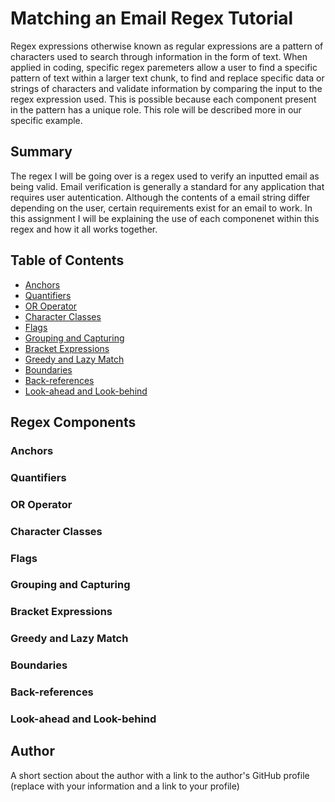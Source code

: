 # Matching an Email Regex Tutorial

<!-- Introductory paragraph (replace this with your text) -->

Regex expressions otherwise known as regular expressions are a pattern of characters used to search through information in the form of text. When applied in coding, specific regex paremeters allow a user to find a specific pattern of text within a larger text chunk, to find and replace specific data or strings of characters and validate information by comparing the input to the regex expression used. This is possible because each component present in the pattern has a unique role. This role will be described more in our specific example. 


## Summary

<!-- Briefly summarize the regex you will be describing and what you will explain. Include a code snippet of the regex. Replace this text with your summary. -->

The regex I will be going over is a regex used to verify an inputted email as being valid. Email verification is generally a standard for any application that requires user autentication. Although the contents of a email string differ depending on the user, certain requirements exist for an email to work. In this assignment I will be explaining the use of each componenet within this regex and how it all works together. 

## Table of Contents

- [Anchors](#anchors)
- [Quantifiers](#quantifiers)
- [OR Operator](#or-operator)
- [Character Classes](#character-classes)
- [Flags](#flags)
- [Grouping and Capturing](#grouping-and-capturing)
- [Bracket Expressions](#bracket-expressions)
- [Greedy and Lazy Match](#greedy-and-lazy-match)
- [Boundaries](#boundaries)
- [Back-references](#back-references)
- [Look-ahead and Look-behind](#look-ahead-and-look-behind)

## Regex Components

### Anchors

### Quantifiers

### OR Operator

### Character Classes

### Flags

### Grouping and Capturing

### Bracket Expressions

### Greedy and Lazy Match

### Boundaries

### Back-references

### Look-ahead and Look-behind

## Author

A short section about the author with a link to the author's GitHub profile (replace with your information and a link to your profile)
